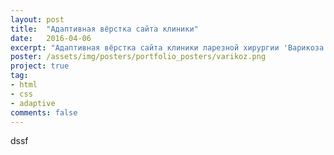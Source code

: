 ```yaml
---
layout: post
title:  "Адаптивная вёрстка сайта клиники"
date:   2016-04-06
excerpt: "Адаптивная вёрстка сайта клиники ларезной хирургии 'Варикоза Нет'"
poster: /assets/img/posters/portfolio_posters/varikoz.png
project: true
tag:
- html
- css
- adaptive
comments: false
---
```


dssf
